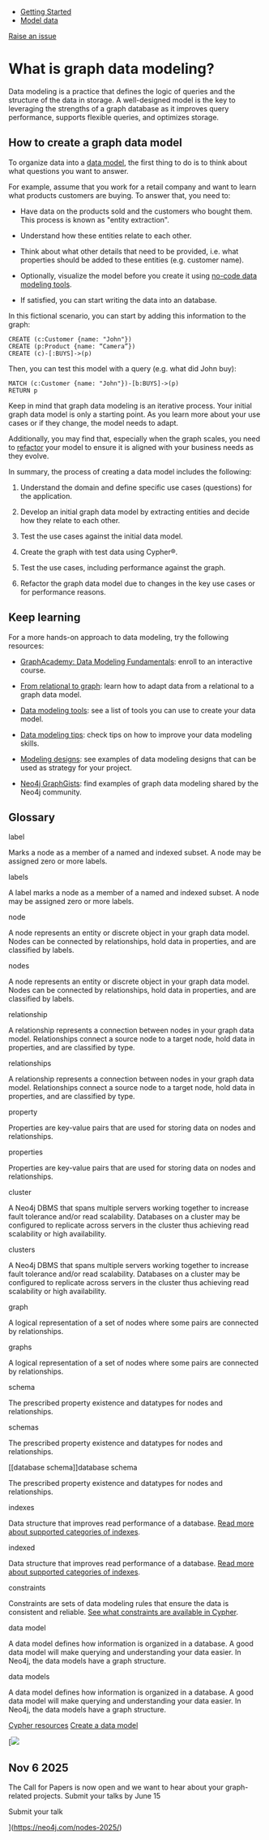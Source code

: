 [](https://neo4j.com/docs)

*   [Getting Started](../)
*   [Model data](./)

[Raise an issue](https://github.com/neo4j/docs-getting-started/issues/new/?title=Docs%20Feedback%20modules/ROOT/pages/data-modeling/index.adoc%20\(ref:%20main\)&body=%3E%20Do%20not%20include%20confidential%20information,%20personal%20data,%20sensitive%20data,%20or%20other%20regulated%20data.)

# What is graph data modeling?

Data modeling is a practice that defines the logic of queries and the structure of the data in storage. A well-designed model is the key to leveraging the strengths of a graph database as it improves query performance, supports flexible queries, and optimizes storage.

## [](#_how_to_create_a_graph_data_model)How to create a graph data model

To organize data into a [data model](#data-model), the first thing to do is to think about what questions you want to answer.

For example, assume that you work for a retail company and want to learn what products customers are buying. To answer that, you need to:

*   Have data on the products sold and the customers who bought them. This process is known as "entity extraction".
    
*   Understand how these entities relate to each other.
    
*   Think about what other details that need to be provided, i.e. what properties should be added to these entities (e.g. customer name).
    
*   Optionally, visualize the model before you create it using [no-code data modeling tools](data-modeling-tools/).
    
*   If satisfied, you can start writing the data into an database.
    

In this fictional scenario, you can start by adding this information to the graph:

```cypher hljs
CREATE (c:Customer {name: "John"})
CREATE (p:Product {name: “Camera”})
CREATE (c)-[:BUYS]->(p)
```

Then, you can test this model with a query (e.g. what did John buy):

```cypher hljs
MATCH (c:Customer {name: "John"})-[b:BUYS]->(p)
RETURN p
```

Keep in mind that graph data modeling is an iterative process. Your initial graph data model is only a starting point. As you learn more about your use cases or if they change, the model needs to adapt.

Additionally, you may find that, especially when the graph scales, you need to [refactor](graph-model-refactoring/) your model to ensure it is aligned with your business needs as they evolve.

In summary, the process of creating a data model includes the following:

1.  Understand the domain and define specific use cases (questions) for the application.
    
2.  Develop an initial graph data model by extracting entities and decide how they relate to each other.
    
3.  Test the use cases against the initial data model.
    
4.  Create the graph with test data using Cypher®.
    
5.  Test the use cases, including performance against the graph.
    
6.  Refactor the graph data model due to changes in the key use cases or for performance reasons.
    

## [](#_keep_learning)Keep learning

For a more hands-on approach to data modeling, try the following resources:

*   [GraphAcademy: Data Modeling Fundamentals](https://graphacademy.neo4j.com/courses/modeling-fundamentals/?ref=docs): enroll to an interactive course.
    
*   [From relational to graph](relational-to-graph-modeling/): learn how to adapt data from a relational to a graph data model.
    
*   [Data modeling tools](data-modeling-tools/): see a list of tools you can use to create your data model.
    
*   [Data modeling tips](modeling-tips/): check tips on how to improve your data modeling skills.
    
*   [Modeling designs](modeling-designs/): see examples of data modeling designs that can be used as strategy for your project.
    
*   [Neo4j GraphGists](https://neo4j.com/graphgists/): find examples of graph data modeling shared by the Neo4j community.
    

## Glossary

label

Marks a node as a member of a named and indexed subset. A node may be assigned zero or more labels.

labels

A label marks a node as a member of a named and indexed subset. A node may be assigned zero or more labels.

node

A node represents an entity or discrete object in your graph data model. Nodes can be connected by relationships, hold data in properties, and are classified by labels.

nodes

A node represents an entity or discrete object in your graph data model. Nodes can be connected by relationships, hold data in properties, and are classified by labels.

relationship

A relationship represents a connection between nodes in your graph data model. Relationships connect a source node to a target node, hold data in properties, and are classified by type.

relationships

A relationship represents a connection between nodes in your graph data model. Relationships connect a source node to a target node, hold data in properties, and are classified by type.

property

Properties are key-value pairs that are used for storing data on nodes and relationships.

properties

Properties are key-value pairs that are used for storing data on nodes and relationships.

cluster

A Neo4j DBMS that spans multiple servers working together to increase fault tolerance and/or read scalability. Databases on a cluster may be configured to replicate across servers in the cluster thus achieving read scalability or high availability.

clusters

A Neo4j DBMS that spans multiple servers working together to increase fault tolerance and/or read scalability. Databases on a cluster may be configured to replicate across servers in the cluster thus achieving read scalability or high availability.

graph

A logical representation of a set of nodes where some pairs are connected by relationships.

graphs

A logical representation of a set of nodes where some pairs are connected by relationships.

schema

The prescribed property existence and datatypes for nodes and relationships.

schemas

The prescribed property existence and datatypes for nodes and relationships.

\[\[database schema\]\]database schema

The prescribed property existence and datatypes for nodes and relationships.

indexes

Data structure that improves read performance of a database. [Read more about supported categories of indexes](https://neo4j.com/docs/cypher-manual/current/indexes/).

indexed

Data structure that improves read performance of a database. [Read more about supported categories of indexes](https://neo4j.com/docs/cypher-manual/current/indexes/).

constraints

Constraints are sets of data modeling rules that ensure the data is consistent and reliable. [See what constraints are available in Cypher](https://neo4j.com/docs/cypher-manual/current/constraints/).

data model

A data model defines how information is organized in a database. A good data model will make querying and understanding your data easier. In Neo4j, the data models have a graph structure.

data models

A data model defines how information is organized in a database. A good data model will make querying and understanding your data easier. In Neo4j, the data models have a graph structure.

[Cypher resources](../cypher-intro/resources/) [Create a data model](tutorial-data-modeling/)

[![](/docs/assets/img/nodes-25.png)

## Nov 6 2025

The Call for Papers is now open and we want to hear about your graph-related projects. Submit your talks by June 15

Submit your talk

](https://neo4j.com/nodes-2025/)